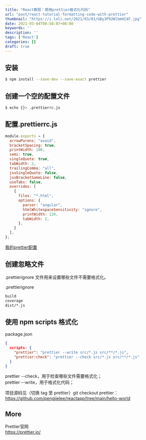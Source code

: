 ```yaml
---
title: "React教程：使用prettier格式化代码"
url: "post/react-tutorial-formatting-code-with-prettier"
thumbnail: "https://i.loli.net/2021/03/01/GBy3P92WlbmHI4F.jpg"
date: 2021-03-04T08:58:07+08:00
keywords: ''
description: ''
tags: ['React']
categories: []
draft: true
---
```



## 安装 

```bash
$ npm install --save-dev --save-exact prettier
```

## 创建一个空的配置文件 
 
```bash
$ echo {}> .prettierrc.js
```

## 配置.prettierrc.js

```javascript
module.exports = {
  arrowParens: "avoid",
  bracketSpacing: true,
  printWidth: 100,
  semi: true,
  singleQuote: true,
  tabWidth: 2,
  trailingComma: "all",
  jsxSingleQuote: false,
  jsxBracketSameLine: false,
  useTabs: false,
  overrides: [
    {
      files: "*.html",
      options: {
        parser: "angular",
        htmlWhitespaceSensitivity: "ignore",
        printWidth: 120,
        tabWidth: 2,
      },
    }
  ],
};
```

[我的prettier配置](/post/my-prettier-config/)

## 创建忽略文件

.prettierignore 文件用来设置哪些文件不需要格式化。

.prettierignore
```bash
build
coverage
dist/*.js
```

## 使用 npm scripts 格式化

package.json
```json
{
  scripts: {
    "prettier": "prettier --write src/*.js src/**/*.js",
    "prettier:check": "prettier --check src/*.js src/**/*.js"
  }
}
```

prettier --check，用于检查哪些文件需要格式化；  
prettier --write，用于格式化代码；


项目源码见（切换 tag 至 prettier）git checkout prettier： https://github.com/pengjielee/reactapp/tree/main/hello-world

## More 

Prettier官网  
https://prettier.io/   
